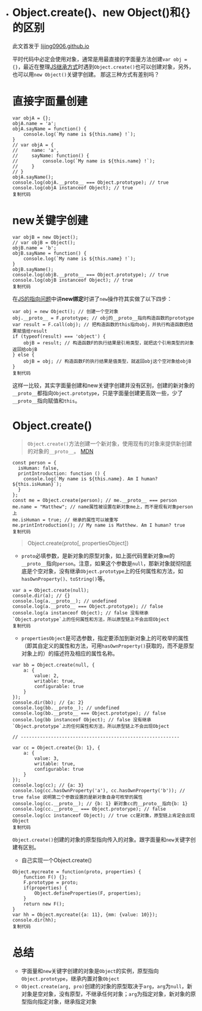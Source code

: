 - # Object.create()、new Object()和{}的区别

  此文首发于 [lijing0906.github.io](https://lijing0906.github.io/)

  平时代码中必定会使用对象，通常是用最直接的字面量方法创建`var obj = {}`，最近在整理[JS继承方式](https://lijing0906.github.io/post/jsInherit)时遇到`Object.create()`也可以创建对象，另外，也可以用`new Object()`关键字创建。 那这三种方式有差别吗？

  # **直接字面量创建**

  ```
  var objA = {};
  objA.name = 'a';
  objA.sayName = function() {
      console.log(`My name is ${this.name} !`);
  }
  // var objA = {
  //     name: 'a',
  //     sayName: function() {
  //         console.log(`My name is ${this.name} !`);
  //     }
  // }
  objA.sayName();
  console.log(objA.__proto__ === Object.prototype); // true
  console.log(objA instanceof Object); // true
  复制代码
  ```

  # **new关键字创建**

  ```
  var objB = new Object();
  // var objB = Object();
  objB.name = 'b';
  objB.sayName = function() {
      console.log(`My name is ${this.name} !`);
  }
  objB.sayName();
  console.log(objB.__proto__ === Object.prototype); // true
  console.log(objB instanceof Object); // true
  复制代码
  ```

  在[JS的指向问题](https://lijing0906.github.io/post/JSthis)中讲**new绑定**时讲了`new`操作符其实做了以下四步：

  ```
  var obj = new Object(); // 创建一个空对象
  obj.__proto__ = F.prototype; // obj的__proto__指向构造函数的prototype
  var result = F.call(obj); // 把构造函数的this指向obj，并执行构造函数把结果赋值给result
  if (typeof(result) === 'object') {
      objB = result; // 构造函数F的执行结果是引用类型，就把这个引用类型的对象返回给objB
  } else {
      objB = obj; // 构造函数F的执行结果是值类型，就返回obj这个空对象给objB
  }
  复制代码
  ```

  这样一比较，其实字面量创建和new关键字创建并没有区别，创建的新对象的`__proto__`都指向`Object.prototype`，只是字面量创建更高效一些，少了`__proto__`指向赋值和`this`。

  # **Object.create()**

  > `Object.create()`方法创建一个新对象，使用现有的对象来提供新创建的对象的`__proto__`。 [MDN](https://developer.mozilla.org/zh-CN/docs/Web/JavaScript/Reference/Global_Objects/Object/create)

  ```
  const person = {
    isHuman: false,
    printIntroduction: function () {
      console.log(`My name is ${this.name}. Am I human? ${this.isHuman}`);
    }
  };
  const me = Object.create(person); // me.__proto__ === person
  me.name = "Matthew"; // name属性被设置在新对象me上，而不是现有对象person上
  me.isHuman = true; // 继承的属性可以被重写
  me.printIntroduction(); // My name is Matthew. Am I human? true
  复制代码
  ```

  > Object.create(proto[, propertiesObject])

  - `proto`必填参数，是新对象的原型对象，如上面代码里新对象`me`的`__proto__`指向`person`。注意，如果这个参数是`null`，那新对象就彻彻底底是个空对象，没有继承`Object.prototype`上的任何属性和方法，如`hasOwnProperty()、toString()`等。

  ```
  var a = Object.create(null);
  console.dir(a); // {}
  console.log(a.__proto__); // undefined
  console.log(a.__proto__ === Object.prototype); // false
  console.log(a instanceof Object); // false 没有继承`Object.prototype`上的任何属性和方法，所以原型链上不会出现Object
  复制代码
  ```

  - `propertiesObject`是可选参数，指定要添加到新对象上的可枚举的属性（即其自定义的属性和方法，可用`hasOwnProperty()`获取的，而不是原型对象上的）的描述符及相应的属性名称。

  ```
  var bb = Object.create(null, {
      a: {
          value: 2,
          writable: true,
          configurable: true
      }
  });
  console.dir(bb); // {a: 2}
  console.log(bb.__proto__); // undefined
  console.log(bb.__proto__ === Object.prototype); // false
  console.log(bb instanceof Object); // false 没有继承`Object.prototype`上的任何属性和方法，所以原型链上不会出现Object
  
  // ----------------------------------------------------------
  
  var cc = Object.create({b: 1}, {
      a: {
          value: 3,
          writable: true,
          configurable: true
      }
  });
  console.log(cc); // {a: 3}
  console.log(cc.hasOwnProperty('a'), cc.hasOwnProperty('b')); // true false 说明第二个参数设置的是新对象自身可枚举的属性
  console.log(cc.__proto__); // {b: 1} 新对象cc的__proto__指向{b: 1}
  console.log(cc.__proto__ === Object.protorype); // false
  console.log(cc instanceof Object); // true cc是对象，原型链上肯定会出现Object
  复制代码
  ```

  `Object.create()`创建的对象的原型指向传入的对象。跟字面量和`new`关键字创建有区别。

  - 自己实现一个Object.create()

  ```
  Object.mycreate = function(proto, properties) {
      function F() {};
      F.prototype = proto;
      if(properties) {
          Object.defineProperties(F, properties);
      }
      return new F();
  }
  var hh = Object.mycreate({a: 11}, {mm: {value: 10}});
  console.dir(hh);
  复制代码
  ```

  # **总结**

  - 字面量和`new`关键字创建的对象是`Object`的实例，原型指向`Object.prototype`，继承内置对象`Object`
  - `Object.create(arg, pro)`创建的对象的原型取决于`arg`，`arg`为`null`，新对象是空对象，没有原型，不继承任何对象；`arg`为指定对象，新对象的原型指向指定对象，继承指定对象